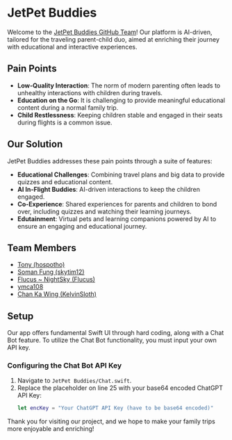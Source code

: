 # JetPet Buddies

Welcome to the [JetPet Buddies GitHub Team](https://github.com/JetPet-Buddies)! Our platform is AI-driven, tailored for the traveling parent-child duo, aimed at enriching their journey with educational and interactive experiences.

## Pain Points
- **Low-Quality Interaction**: The norm of modern parenting often leads to unhealthy interactions with children during travels.
- **Education on the Go**: It is challenging to provide meaningful educational content during a normal family trip.
- **Child Restlessness**: Keeping children stable and engaged in their seats during flights is a common issue.

## Our Solution
JetPet Buddies addresses these pain points through a suite of features:
- **Educational Challenges**: Combining travel plans and big data to provide quizzes and educational content.
- **AI In-Flight Buddies**: AI-driven interactions to keep the children engaged.
- **Co-Experience**: Shared experiences for parents and children to bond over, including quizzes and watching their learning journeys.
- **Edutainment**: Virtual pets and learning companions powered by AI to ensure an engaging and educational journey.

## Team Members
- [Tony (hospotho)](https://github.com/hospotho)
- [Soman Fung (skytim12)](https://github.com/skytim12)
- [Flucus ~ NightSky (Flucus)](https://github.com/Flucus)
- [ymca108](https://github.com/ymca108)
- [Chan Ka Wing (KelvinSloth)](https://github.com/KelvinSloth)

## Setup
Our app offers fundamental Swift UI through hard coding, along with a Chat Bot feature. To utilize the Chat Bot functionality, you must input your own API key.

### Configuring the Chat Bot API Key
1. Navigate to `JetPet Buddies/Chat.swift`.
2. Replace the placeholder on line 25 with your base64 encoded ChatGPT API Key:
   ```swift
   let encKey = "Your ChatGPT API Key (have to be base64 encoded)"

Thank you for visiting our project, and we hope to make your family trips more enjoyable and enriching!
